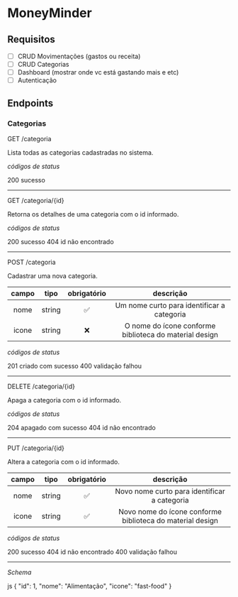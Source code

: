 # MoneyMinder

## Requisitos

- [ ] CRUD Movimentações (gastos ou receita)
- [ ] CRUD Categorias
- [ ] Dashboard (mostrar onde vc está gastando mais e etc)
- [ ] Autenticação

## Endpoints

### Categorias

GET /categoria

Lista todas as categorias cadastradas no sistema.

*códigos de status*

200 sucesso

---

GET /categoria/{id}

Retorna os detalhes de uma categoria com o id informado.

*códigos de status*

200 sucesso
404 id não encontrado

---

POST /categoria

Cadastrar uma nova categoria.

| campo | tipo | obrigatório | descrição|
| :----------:|:-------:|:------------:|:-------------:
|nome|string|✅|Um nome curto para identificar a categoria
|icone|string|❌|O nome do ícone conforme biblioteca do material design

*códigos de status*

201 criado com sucesso
400 validação falhou

---

DELETE /categoria/{id}

Apaga a categoria com o id informado.

*códigos de status*

204 apagado com sucesso
404 id não encontrado

---

PUT /categoria/{id}

Altera a categoria com o id informado.

| campo | tipo | obrigatório | descrição|
| :----------:|:-------:|:------------:|:-------------:
|nome|string|✅|Novo nome curto para identificar a categoria
|icone|string|✅|Novo nome do ícone conforme biblioteca do material design

*códigos de status*

200 sucesso
404 id não encontrado
400 validação falhou

---

*Schema*

js
{
  "id": 1,
  "nome": "Alimentação",
  "icone": "fast-food"
}
